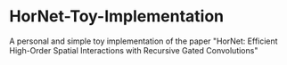 # HorNet-Toy-Implementation
A personal and simple toy implementation of the paper "HorNet: Efficient High-Order Spatial Interactions with Recursive Gated Convolutions"
